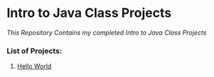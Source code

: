 # Intro to Java Class Projects
*This Repository Contains my completed Intro to Java Class Projects*


### List of Projects:
1. [Hello World](https://github.com/rightbrainpapi/IntroToJavaClassProjects/tree/master/HelloWorld)